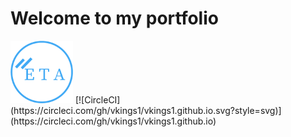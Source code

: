 <h1>Welcome to my portfolio</h1>
<img src="img/myLogo/new-logo.png" width="100" height="100">
[![CircleCI](https://circleci.com/gh/vkings1/vkings1.github.io.svg?style=svg)](https://circleci.com/gh/vkings1/vkings1.github.io)